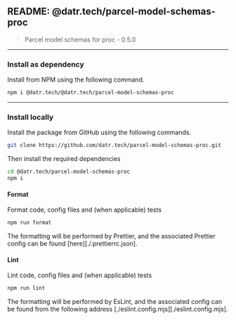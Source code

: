## README: @datr.tech/parcel-model-schemas-proc

> Parcel model schemas for proc - 0.5.0
---

### Install as dependency

Install from NPM using the following command.

```bash
npm i @datr.tech/@datr.tech/parcel-model-schemas-proc
```
---

### Install locally

Install the package from GitHub using the following commands.

```bash
git clone https://github.com/datr.tech/parcel-model-schemas-proc.git
```

Then install the required dependencies

```bash
cd @datr.tech/parcel-model-schemas-proc
npm i
```
#### Format

Format code, config files and (when applicable) tests

```bash
npm run format
```

The formatting will be performed by Prettier, and the associated Prettier config can be found [here][./.prettierrc.json].

#### Lint

Lint code, config files and (when applicable) tests

```bash
npm run lint
```

The formatting will be performed by EsLint, and the associated config can be found from the following address [./eslint.config.mjs][./eslint.config.mjs].

